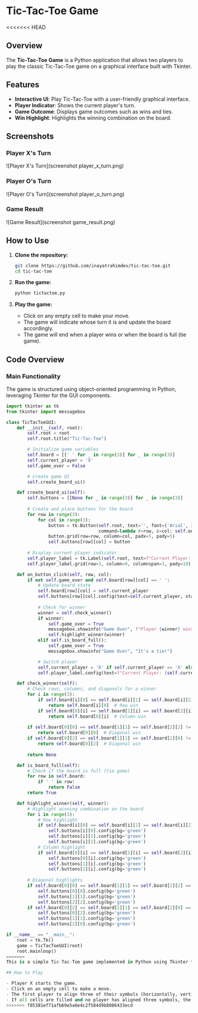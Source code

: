 # Tic-Tac-Toe Game

<<<<<<< HEAD
## Overview

The **Tic-Tac-Toe Game** is a Python application that allows two players to play the classic Tic-Tac-Toe game on a graphical interface built with Tkinter.

## Features

- **Interactive UI**: Play Tic-Tac-Toe with a user-friendly graphical interface.
- **Player Indicator**: Shows the current player's turn.
- **Game Outcome**: Displays game outcomes such as wins and ties.
- **Win Highlight**: Highlights the winning combination on the board.

## Screenshots

### Player X's Turn
![Player X's Turn](screenshot player_x_turn.png)

### Player O's Turn
![Player O's Turn](screenshot player_o_turn.png)

### Game Result
![Game Result](screenshot game_result.png)

## How to Use

1. **Clone the repository:**

    ```sh
    git clone https://github.com/inayatrahimdev/tic-tac-toe.git
    cd tic-tac-toe
    ```

2. **Run the game:**

    ```sh
    python tictactoe.py
    ```

3. **Play the game:**

    - Click on any empty cell to make your move.
    - The game will indicate whose turn it is and update the board accordingly.
    - The game will end when a player wins or when the board is full (tie game).

## Code Overview

### Main Functionality

The game is structured using object-oriented programming in Python, leveraging Tkinter for the GUI components.

```python
import tkinter as tk
from tkinter import messagebox

class TicTacToeGUI:
    def __init__(self, root):
        self.root = root
        self.root.title("Tic-Tac-Toe")

        # Initialize game variables
        self.board = [[' ' for _ in range(3)] for _ in range(3)]
        self.current_player = 'X'
        self.game_over = False

        # Create game UI
        self.create_board_ui()

    def create_board_ui(self):
        self.buttons = [[None for _ in range(3)] for _ in range(3)]
        
        # Create and place buttons for the board
        for row in range(3):
            for col in range(3):
                button = tk.Button(self.root, text='', font=('Arial', 30, 'bold'), width=8, height=3,
                                   command=lambda r=row, c=col: self.on_button_click(r, c))
                button.grid(row=row, column=col, padx=5, pady=5)
                self.buttons[row][col] = button
        
        # Display current player indicator
        self.player_label = tk.Label(self.root, text=f"Current Player: {self.current_player}", font=('Arial', 14))
        self.player_label.grid(row=3, column=0, columnspan=3, pady=10)

    def on_button_click(self, row, col):
        if not self.game_over and self.board[row][col] == ' ':
            # Update board state
            self.board[row][col] = self.current_player
            self.buttons[row][col].config(text=self.current_player, state='disabled', disabledforeground='black')
            
            # Check for winner
            winner = self.check_winner()
            if winner:
                self.game_over = True
                messagebox.showinfo("Game Over", f"Player {winner} wins!")
                self.highlight_winner(winner)
            elif self.is_board_full():
                self.game_over = True
                messagebox.showinfo("Game Over", "It's a tie!")

            # Switch player
            self.current_player = 'O' if self.current_player == 'X' else 'X'
            self.player_label.config(text=f"Current Player: {self.current_player}")

    def check_winner(self):
        # Check rows, columns, and diagonals for a winner
        for i in range(3):
            if self.board[i][0] == self.board[i][1] == self.board[i][2] != ' ':
                return self.board[i][0]  # Row win
            if self.board[0][i] == self.board[1][i] == self.board[2][i] != ' ':
                return self.board[0][i]  # Column win
        
        if self.board[0][0] == self.board[1][1] == self.board[2][2] != ' ':
            return self.board[0][0]  # Diagonal win
        if self.board[0][2] == self.board[1][1] == self.board[2][0] != ' ':
            return self.board[0][2]  # Diagonal win
        
        return None

    def is_board_full(self):
        # Check if the board is full (tie game)
        for row in self.board:
            if ' ' in row:
                return False
        return True

    def highlight_winner(self, winner):
        # Highlight winning combination on the board
        for i in range(3):
            # Row highlight
            if self.board[i][0] == self.board[i][1] == self.board[i][2] == winner:
                self.buttons[i][0].config(bg='green')
                self.buttons[i][1].config(bg='green')
                self.buttons[i][2].config(bg='green')
            # Column highlight
            if self.board[0][i] == self.board[1][i] == self.board[2][i] == winner:
                self.buttons[0][i].config(bg='green')
                self.buttons[1][i].config(bg='green')
                self.buttons[2][i].config(bg='green')
        
        # Diagonal highlights
        if self.board[0][0] == self.board[1][1] == self.board[2][2] == winner:
            self.buttons[0][0].config(bg='green')
            self.buttons[1][1].config(bg='green')
            self.buttons[2][2].config(bg='green')
        if self.board[0][2] == self.board[1][1] == self.board[2][0] == winner:
            self.buttons[0][2].config(bg='green')
            self.buttons[1][1].config(bg='green')
            self.buttons[2][0].config(bg='green')

if __name__ == "__main__":
    root = tk.Tk()
    game = TicTacToeGUI(root)
    root.mainloop()
=======
This is a simple Tic-Tac-Toe game implemented in Python using Tkinter for the GUI. Players can enjoy a classic game of Tic-Tac-Toe with an interactive interface.

## How to Play

- Player X starts the game.
- Click on an empty cell to make a move.
- The first player to align three of their symbols (horizontally, vertically, or diagonally) wins.
- If all cells are filled and no player has aligned three symbols, the game ends in a tie.
>>>>>>> f85381ef71afb69e5a6e4c2f584d9b8086433ecd
